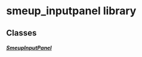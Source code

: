 


# smeup_inputpanel library











## Classes

##### [SmeupInputPanel](../smeup_widgets_smeup_inputpanel/SmeupInputPanel-class.md)



 
















